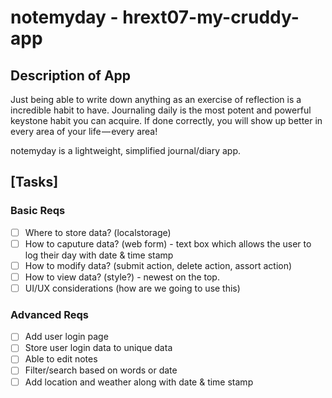 # notemyday - hrext07-my-cruddy-app

## Description of App
Just being able to write down anything as an exercise of reflection is a incredible habit to have. Journaling daily is the most potent and powerful keystone habit you can acquire. If done correctly, you will show up better in every area of your life — every area! 

notemyday is a lightweight, simplified journal/diary app.

## [Tasks]

### Basic Reqs
- [ ] Where to store data? (localstorage)
- [ ] How to caputure data? (web form) - text box which allows the user to log their day with date & time stamp
- [ ] How to modify data? (submit action, delete action, assort action)
- [ ] How to view data? (style?) - newest on the top.
- [ ] UI/UX considerations (how are we going to use this)

### Advanced Reqs
- [ ] Add user login page
- [ ] Store user login data to unique data
- [ ] Able to edit notes
- [ ] Filter/search based on words or date
- [ ] Add location and weather along with date & time stamp
